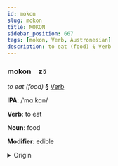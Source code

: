 ```yaml
---
id: mokon
slug: mokon
title: MOKON
sidebar_position: 667
tags: [mokon, Verb, Austronesian]
description: to eat (food) § Verb
---
```


### mokon&emsp;<span kind="abugida">ƶɔ̃</span>

*to eat (food)* **§** [Verb](../../tags/Verb)

**IPA**: /ˈmɑ.kɑn/

**Verb**: to eat

**Noun**: food

**Modifier**: edible

<details>
    <summary>Origin</summary>
    Indonesian makan /ma.kan/<br/>
    <em>Austronesian Language Family</em>
</details>